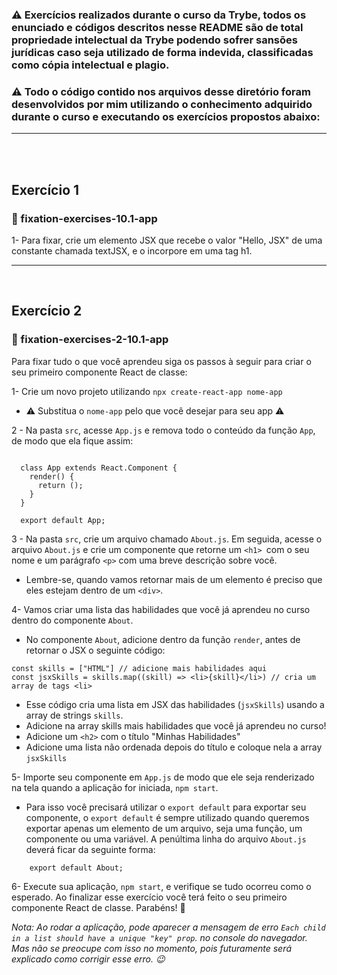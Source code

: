 
### ⚠️ Exercícios realizados durante o curso da Trybe, todos os enunciado e códigos descritos nesse README são de total propriedade intelectual da Trybe podendo sofrer sansões jurídicas caso seja utilizado de forma indevida, classificadas como cópia intelectual e plagio.

### ⚠️ Todo o código contido nos arquivos desse diretório foram desenvolvidos por mim utilizando o conhecimento adquirido durante o curso e executando os exercícios propostos abaixo:

<hr>
<br>
<br>

## Exercício 1

### 📁 fixation-exercises-10.1-app

1- Para fixar, crie um elemento JSX que recebe o valor "Hello, JSX" de uma constante chamada textJSX, e o incorpore em uma tag h1.
<hr>
<br>

## Exercício 2

### 📁 fixation-exercises-2-10.1-app

Para fixar tudo o que você aprendeu siga os passos à seguir para criar o seu primeiro componente React de classe:

1- Crie um novo projeto utilizando `npx create-react-app nome-app`

- ⚠️ Substitua o `nome-app` pelo que você desejar para seu app ⚠️

2 - Na pasta `src`, acesse `App.js` e remova todo o conteúdo da função `App`, de modo que ela fique assim:

```  import React from 'react';

  class App extends React.Component {
    render() {
      return ();
    }
  }
  
  export default App;
  ```

3 - Na pasta `src`, crie um arquivo chamado `About.js`. Em seguida, acesse o arquivo `About.js` e crie um componente que retorne um `<h1> `com o seu nome e um parágrafo `<p>` com uma breve descrição sobre você.

- Lembre-se, quando vamos retornar mais de um elemento é preciso que eles estejam dentro de um `<div>`.

4- Vamos criar uma lista das habilidades que você já aprendeu no curso dentro do componente `About`.

- No componente `About`, adicione dentro da função `render`, antes de retornar o JSX o seguinte código:

```
const skills = ["HTML"] // adicione mais habilidades aqui
const jsxSkills = skills.map((skill) => <li>{skill}</li>) // cria um array de tags <li>

```
- Esse código cria uma lista em JSX das habilidades (`jsxSkills`) usando a array de strings `skills`.
- Adicione na array skills mais habilidades que você já aprendeu no curso!
- Adicione um `<h2>` com o título "Minhas Habilidades"
- Adicione uma lista não ordenada depois do título e coloque nela a array `jsxSkills`

5- Importe seu componente em `App.js` de modo que ele seja renderizado na tela quando a aplicação for iniciada, `npm start`.

- Para isso você precisará utilizar o `export default` para exportar seu componente, o `export default` é sempre utilizado quando queremos exportar apenas um elemento de um arquivo, seja uma função, um componente ou uma variável. A penúltima linha do arquivo `About.js` deverá ficar da seguinte forma:

```
    export default About;
```
6- Execute sua aplicação, `npm start`, e verifique se tudo ocorreu como o esperado. Ao finalizar esse exercício você terá feito o seu primeiro componente React de classe. Parabéns! 🎉

*Nota: Ao rodar a aplicação, pode aparecer a mensagem de erro `Each child in a list should have a unique "key" prop`. no console do navegador. Mas não se preocupe com isso no momento, pois futuramente será explicado como corrigir esse erro. 😉*